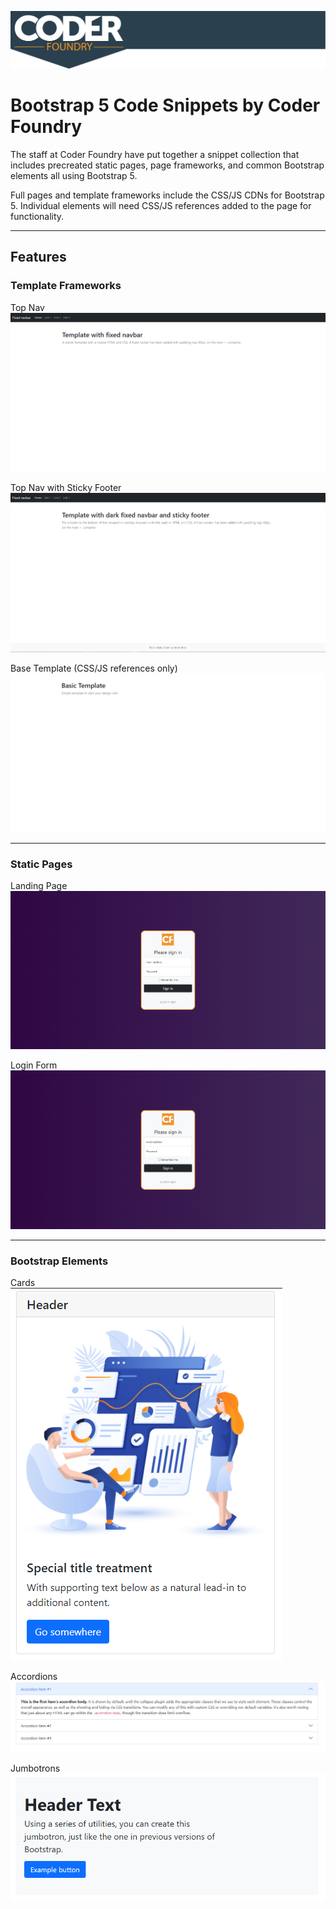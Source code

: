 ![Coder Foundry Header](/img/CFHeader.png)

# Bootstrap 5 Code Snippets by Coder Foundry
The staff at Coder Foundry have put together a snippet collection that includes precreated static pages,
page frameworks, and common Bootstrap elements all using Bootstrap 5.

Full pages and template frameworks include the CSS/JS CDNs for Bootstrap 5. Individual elements will need CSS/JS
references added to the page for functionality.

---

## Features

### Template Frameworks

Top Nav<br>
![Top Navigation](/img/TopNav.png)

Top Nav with Sticky Footer<br>
![Sticky Footer](/img/StickyFooter.png)

Base Template (CSS/JS references only)<br>
![Base Template](/img/BaseTemplate.png)

---

### Static Pages

Landing Page<br>
![Landing Page](/img/LandingPage.png)

Login Form<br>
![Login Form](/img/LoginForm.png)

---

### Bootstrap Elements

Cards<br>
![Kitchen Sink Card](/img/CardAll.png)

Accordions<br>
![Accordion](/img/Accordion.png)

Jumbotrons<br>
![Jumbotron](/img/Jumbotron.png)

